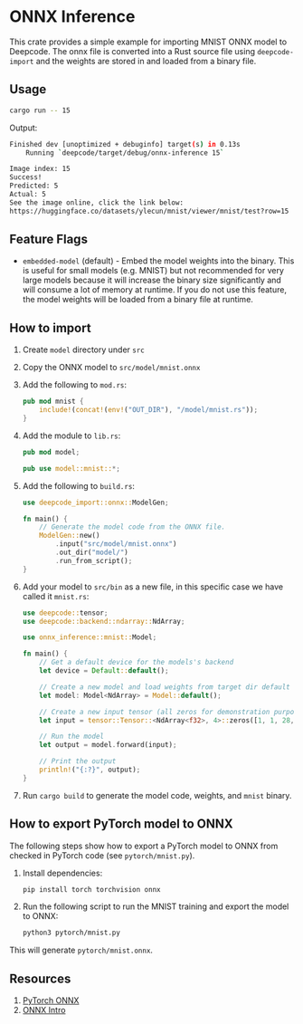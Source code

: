 # ONNX Inference

This crate provides a simple example for importing MNIST ONNX model to Deepcode. The onnx file is
converted into a Rust source file using `deepcode-import` and the weights are stored in and loaded from
a binary file.

## Usage

```bash
cargo run -- 15
```

Output:

```bash
Finished dev [unoptimized + debuginfo] target(s) in 0.13s
    Running `deepcode/target/debug/onnx-inference 15`

Image index: 15
Success!
Predicted: 5
Actual: 5
See the image online, click the link below:
https://huggingface.co/datasets/ylecun/mnist/viewer/mnist/test?row=15
```

## Feature Flags

- `embedded-model` (default) - Embed the model weights into the binary. This is useful for small
  models (e.g. MNIST) but not recommended for very large models because it will increase the binary
  size significantly and will consume a lot of memory at runtime. If you do not use this feature,
  the model weights will be loaded from a binary file at runtime.

## How to import

1. Create `model` directory under `src`
2. Copy the ONNX model to `src/model/mnist.onnx`
3. Add the following to `mod.rs`:
   ```rust
   pub mod mnist {
       include!(concat!(env!("OUT_DIR"), "/model/mnist.rs"));
   }
   ```
4. Add the module to `lib.rs`:

   ```rust
   pub mod model;

   pub use model::mnist::*;
   ```

5. Add the following to `build.rs`:

   ```rust
   use deepcode_import::onnx::ModelGen;

   fn main() {
       // Generate the model code from the ONNX file.
       ModelGen::new()
           .input("src/model/mnist.onnx")
           .out_dir("model/")
           .run_from_script();
   }

   ```

6. Add your model to `src/bin` as a new file, in this specific case we have called it `mnist.rs`:

   ```rust
   use deepcode::tensor;
   use deepcode::backend::ndarray::NdArray;

   use onnx_inference::mnist::Model;

   fn main() {
       // Get a default device for the models's backend
       let device = Default::default();

       // Create a new model and load weights from target dir default device
       let model: Model<NdArray> = Model::default();

       // Create a new input tensor (all zeros for demonstration purposes)
       let input = tensor::Tensor::<NdArray<f32>, 4>::zeros([1, 1, 28, 28], &device);

       // Run the model
       let output = model.forward(input);

       // Print the output
       println!("{:?}", output);
   }
   ```

7. Run `cargo build` to generate the model code, weights, and `mnist` binary.

## How to export PyTorch model to ONNX

The following steps show how to export a PyTorch model to ONNX from checked in PyTorch code (see
`pytorch/mnist.py`).

1. Install dependencies:

   ```bash
   pip install torch torchvision onnx
   ```

2. Run the following script to run the MNIST training and export the model to ONNX:

   ```bash
   python3 pytorch/mnist.py
   ```

This will generate `pytorch/mnist.onnx`.

## Resources

1. [PyTorch ONNX](https://pytorch.org/docs/stable/onnx.html)
2. [ONNX Intro](https://onnx.ai/onnx/intro/)
